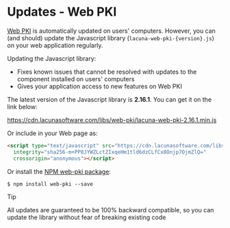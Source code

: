 ﻿# Updates - Web PKI

[Web PKI](index.md) is automatically updated on users' computers. However, you can (and should) update the Javascript library
(`lacuna-web-pki-{version}.js`) on your web application regularly.

Updating the Javascript library:

* Fixes known issues that cannot be resolved with updates to the component installed on users' computers
* Gives your application access to new features on Web PKI

The latest version of the Javascript library is **2.16.1**. You can get it on the link below:

https://cdn.lacunasoftware.com/libs/web-pki/lacuna-web-pki-2.16.1.min.js

Or include in your Web page as:
```html
<script type="text/javascript" src="https://cdn.lacunasoftware.com/libs/web-pki/lacuna-web-pki-2.16.1.min.js"
  integrity="sha256-m+PP8JYWZLctZIxqeHm1tld6dzCLfCx8Onjp7OjmZlQ="
  crossorigin="anonymous"></script>
```

Or install the [NPM web-pki package](https://www.npmjs.com/package/web-pki):

```
$ npm install web-pki --save
```

> [!TIP]
> All updates are guaranteed to be 100% backward compatible, so you can update the library without fear of breaking existing code